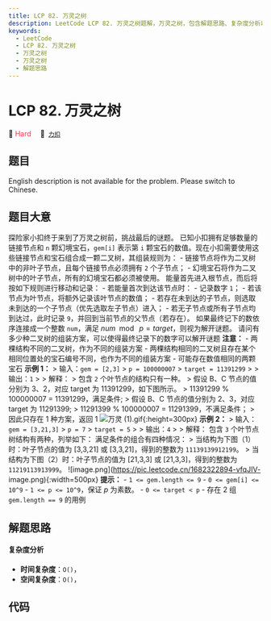```yaml
---
title: LCP 82. 万灵之树
description: LeetCode LCP 82. 万灵之树题解，万灵之树，包含解题思路、复杂度分析以及完整的 JavaScript 代码实现。
keywords:
  - LeetCode
  - LCP 82. 万灵之树
  - 万灵之树
  - 万灵之树
  - 解题思路
---
```


# LCP 82. 万灵之树

🔴 <font color=#ff334b>Hard</font>&emsp; 🔗&ensp;[`力扣`](https://leetcode.cn/problems/cnHoX6)

## 题目

English description is not available for the problem. Please switch to
Chinese.


## 题目大意

探险家小扣终于来到了万灵之树前，挑战最后的谜题。 已知小扣拥有足够数量的链接节点和 `n` 颗幻境宝石，`gem[i]` 表示第 `i`
颗宝石的数值。现在小扣需要使用这些链接节点和宝石组合成一颗二叉树，其组装规则为： \- 链接节点将作为二叉树中的非叶子节点，且每个链接节点必须拥有 `2`
个子节点； \- 幻境宝石将作为二叉树中的叶子节点，所有的幻境宝石都必须被使用。 能量首先进入根节点，而后将按如下规则进行移动和记录： \-
若能量首次到达该节点时： \- 记录数字 `1`； \- 若该节点为叶节点，将额外记录该叶节点的数值； \-
若存在未到达的子节点，则选取未到达的一个子节点（优先选取左子节点）进入； \- 若无子节点或所有子节点均到达过，此时记录
`9`，并回到当前节点的父节点（若存在）。 如果最终记下的数依序连接成一个整数 `num`，满足 $num \mod~p=target$，则视为解开谜题。
请问有多少种二叉树的组装方案，可以使得最终记录下的数字可以解开谜题 **注意：** \- 两棵结构不同的二叉树，作为不同的组装方案 \-
两棵结构相同的二叉树且存在某个相同位置处的宝石编号不同，也作为不同的组装方案 \- 可能存在数值相同的两颗宝石 **示例 1：** > 输入：`gem =
[2,3]` > `p = 100000007` > `target = 11391299` > > 输出：`1` > > 解释： > 包含 `2`
个叶节点的结构只有一种。 > 假设 B、C 节点的值分别为 3、2，对应 target 为 11391299，如下图所示。 > 11391299 %
100000007 = 11391299，满足条件; > 假设 B、C 节点的值分别为 2、3，对应 target 为 11291399; >
11291399 % 100000007 = 11291399，不满足条件； > 因此只存在 1 种方案，返回 1 ![万灵
(1).gif](https://pic.leetcode.cn/1682397079-evMssw-%E4%B8%87%E7%81%B5%20\\(1\\).gif){:height=300px}
**示例 2：** > 输入：`gem = [3,21,3]` > `p = 7` > `target = 5` > > 输出：`4` > > 解释： 包含
`3` 个叶节点树结构有两种，列举如下： 满足条件的组合有四种情况： > 当结构为下图（1）时：叶子节点的值为 [3,3,21] 或
[3,3,21]，得到的整数为 `11139139912199`。 > 当结构为下图（2）时：叶子节点的值为 [21,3,3] 或
[21,3,3]，得到的整数为 `11219113913999`。
![image.png](https://pic.leetcode.cn/1682322894-vfqJIV-
image.png){:width=500px} **提示：** \- `1 <= gem.length <= 9` \- `0 <= gem[i] <=
10^9` \- `1 <= p <= 10^9`，保证 $p$ 为素数。 \- `0 <= target < p` \- 存在 2 组
`gem.length == 9` 的用例


## 解题思路

#### 复杂度分析

- **时间复杂度**：`O()`，
- **空间复杂度**：`O()`，

## 代码

```javascript

```